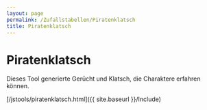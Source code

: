 ```yaml
---
layout: page
permalink: /Zufallstabellen/Piratenklatsch
title: Piratenklatsch
---
```


# Piratenklatsch

Dieses Tool generierte Gerücht und Klatsch, die Charaktere erfahren können.


[/jstools/piratenklatsch.html]({{ site.baseurl }}/Include)


